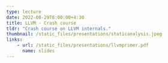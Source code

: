 ```yaml
---
type: lecture
date: 2022-08-29T8:00:00+4:30
title: LLVM - Crash course
tldr: "Crash course on LLVM internals."
thumbnail: /static_files/presentations/staticanalysis.jpeg
links:
    - url: /static_files/presentations/llvmprimer.pdf
      name: slides
---
```

